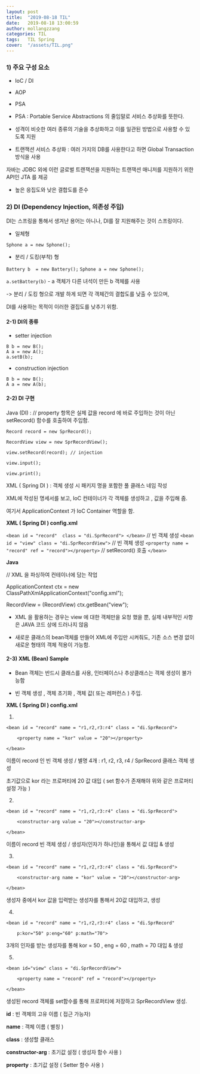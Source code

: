 ```yaml
---
layout: post
title:  "2019-08-18 TIL"
date:   2019-08-18 13:00:59
author: mollangzzang
categories: TIL
tags:	TIL Spring
cover:  "/assets/TIL.png"
---
```


### 1) 주요 구성 요소

- IoC / DI

- AOP

- PSA

* PSA : Portable Service Abstractions 의 줄임말로 서비스 추상화를 뜻한다.

- 성격이 비슷한 여러 종류의 기술을 추상화하고 이를 일관된 방법으로 사용할 수 있도록 지원

- 트랜잭션 서비스 추상화 : 여러 가지의 DB를 사용한다고 하면 Global Transaction 방식을 사용

자바는 JDBC 외에 이런 글로벌 트랜잭션을 지원하는 트랜잭션 매니저를 지원하기 위한 API인 JTA 를 제공

- 높은 응집도와 낮은 결합도를 준수

### 2) DI (Dependency Injection, 의존성 주입)

DI는 스프링을 통해서 생겨난 용어는 아니나, DI를 잘 지원해주는 것이 스프링이다.

- 일체형

`Sphone a = new Sphone();`

- 분리 / 도킹(부착) 형

`Battery b  = new Battery();`
`Sphone a = new Sphone();`

`a.setBattery(b)` - a 객체가 다른 녀석이 만든 b 객체를 사용

-> 분리 / 도킹 형으로 개발 하게 되면 각 객체간의 결합도를 낮출 수 있으며,

DI를 사용하는 목적이 이러한 결집도를 낮추기 위함.

#### 2-1) DI의 종류

- setter injection
```
B b = new B();
A a = new A();
a.setB(b);
```

- construction injection
```
B b = new B();
A a = new A(b);
```

#### 2-2) DI 구현

Java (DI) :  // property 항목은 실제 값을 record 에 바로 주입하는 것이 아닌 setRecord() 함수를 호출하여 주입함.
```
Record record = new SprRecord();

RecordView view = new SprRecordView();

view.setRecord(record); // injection

view.input();

view.print();
```

XML ( Spring DI ) : 객체 생성 시 패키지 명을 포함한 풀 클래스 네임 작성

XML에 작성된 명세서를 보고, IoC 컨테이너가 각 객체를 생성하고 , 값을 주입해 줌.

여기서 ApplicationContext 가 IoC Container 역할을 함.

**XML ( Spring DI ) config.xml**

`<bean id = "record"  class = "di.SprRecord"> </bean>` // 빈 객체 생성
`<bean id = "view" class = "di.SprRecordView">` // 빈 객체 생성
    `<property name = "record" ref = "record"></property>` // setRecord() 호출
`</bean>`

**Java**

// XML 을 파싱하여 컨테이너에 담는 작업

ApplicationContext ctx = new ClassPathXmlApplicationContext("config.xml");

RecordView = (RecordView) ctx.getBean("view");

 
* XML 을 활용하는 경우는 view 에 대한 객체만을 요청 했을 뿐, 실제 내부적인 사항은 JAVA 코드 상에 드러나지 않음

* 새로운 클래스의 bean객체를 만들어 XML에 주입만 시켜줘도, 기존 소스 변경 없이 새로운 형태의 객체 적용이 가능함.

#### 2-3) XML (Bean) Sample

- Bean 객체는 반드시 클래스를 사용, 인터페이스나 추상클래스는 객체 생성이 불가능함

- 빈 객체 생성 , 객체 초기화 , 객체 값( 또는 레퍼런스 ) 주입.

**XML ( Spring DI ) config.xml**

1)
```
<bean id = "record" name = "r1,r2,r3:r4" class = "di.SprRecord">

    <property name = "kor" value = "20"></property>

</bean>
```

이름이 record 인 빈 객체 생성 / 별명 4개 : r1, r2, r3, r4 / SprRecord 클래스 객체 생성

초기값으로 kor 라는 프로퍼티에 20 값 대입 ( set 함수가 존재해야 위와 같은 프로퍼티 설정 가능 )

 

2)
```
<bean id = "record" name = "r1,r2,r3:r4" class = "di.SprRecord">

    <constructor-arg value = "20"></constructor-arg>

</bean>
```
 

이름이 record 빈 객체 생성 / 생성자(인자가 하나인)을 통해서 값 대입 & 생성

3)
```
<bean id = "record" name = "r1,r2,r3:r4" class = "di.SprRecord">

    <constructor-arg name = "kor" value = "20"></constructor-arg>

</bean>
```

생성자 중에서 kor 값을 입력받는 생성자를 통해서 20값 대입하고, 생성 

4)
```
<bean id = "record" name = "r1,r2,r3:r4" class = "di.SprRecord"

    p:kor="50" p:eng="60" p:math="70">
```
3개의 인자를 받는 생성자를 통해 kor = 50 , eng = 60 , math = 70 대입 & 생성

5)
```
<bean id="view" class = "di.SprRecordView">

    <property name = "record" ref = "record"></property>

</bean>
```

생성된 record 객체를 set함수를 통해 프로퍼티에 저장하고 SprRecordView 생성.

**id** : 빈 객체의 고유 이름 ( 접근 가능자)

**name** : 객체 이름 ( 별칭 )

**class** : 생성할 클래스

**constructor-arg** : 초기값 설정 ( 생성자 함수 사용 )

**property** : 초기값 설정 ( Setter 함수 사용 )